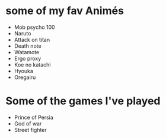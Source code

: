 # some of my fav Animés
- Mob psycho 100
- Naruto
- Attack on titan
- Death note
- Watamote
- Ergo proxy
- Koe no katachi
- Hyouka
- Oregairu

# Some of the games I've played
- Prince of Persia
- God of war
- Street fighter
